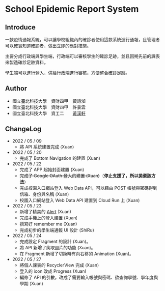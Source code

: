 # School Epidemic Report System

## Introduce

一款疫情通報系統，可以讓學校組織內的確診者使用這款系統進行通報，且管理者可以確實知道確診者，做出立即的應對措施。



主要分成行政端與學生端，行政端可以審核學生的確診足跡，並且回朔先前的課表來製造確診足跡資料。

學生端可以進行登入，供給行政端進行審核，方便整合確診足跡。



## Author

- 國立臺北科技大學　資財四甲　黃詩洳
- 國立臺北科技大學　資財四甲　許景雲
- 國立臺北科技大學　資工二　　[黃漢軒](https://ntut-xuan.github.io)



## ChangeLog

- 2022 / 05 / 09
  - 將 API 系統建置完成 (Xuan)
- 2022 / 05 / 20
  - 完成了 Bottom Navigation 的建置 (Xuan)
- 2022 / 05 / 22
  - 完成了 APP 起始封面建置 (Xuan)
  - ~~完成了 Google OAuth 登入的建置 (Xuan)~~（**停止支援了，所以拋棄該方法**）
  - 完成校園入口網站登入 Web Data API，可以藉由 POST 帳號與密碼得到信箱、身份與名稱 (Xuan)
  - 校園入口網站登入 Web Data API 建置到 Cloud Run 上 (Xuan)
- 2022 / 05 / 23
  - 新增了精美的 [Alert](https://github.com/Tapadoo/Alerter) (Xuan)
  - 完成手機上的登入建置 (Xuan)
  - 撰寫好 remember me (Xuan)
  - 完成初步的學生端通報 UI 設計 (ShiRu)
- 2022 / 05 / 24
  - 完成設定 Fragment 的設計 (Xuan)。
  - 將 API 新增了爬取圖片的功能 (Xuan)。
  - 在 Fragment 新增了切換時有向右移的 Animation (Xuan)。
- 2022 / 05 / 27
  - 將個人課表的 RecyclerView 完成 (Xuan)
  - 登入的 icon 改成 Progress (Xuan)
  - 編修了 API 的引數，改成了需要輸入帳號與密碼、欲查詢學號、學年度與學期 (Xuan)




